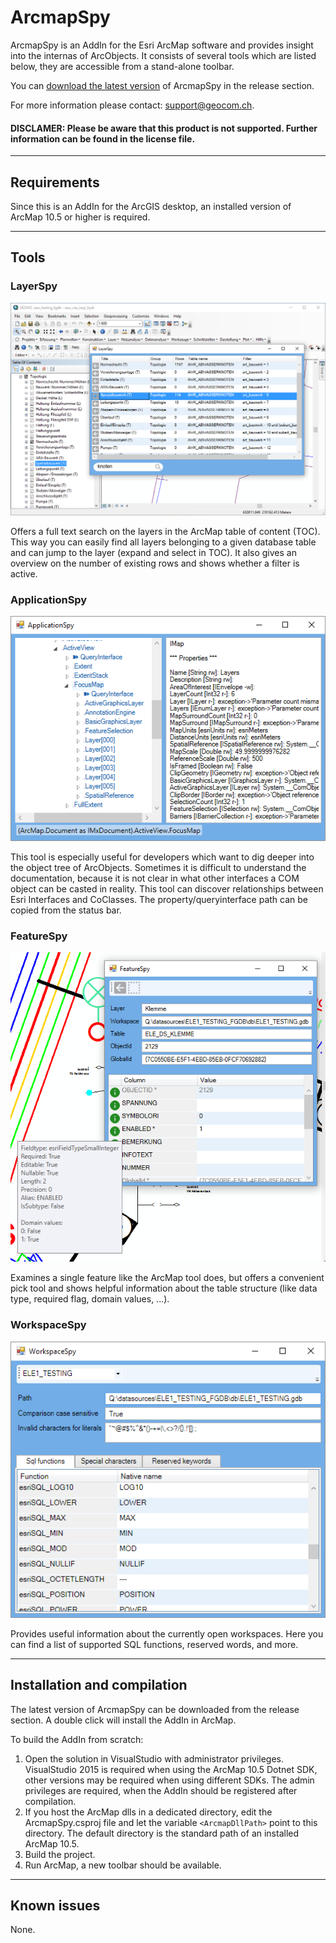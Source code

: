 # ArcmapSpy

ArcmapSpy is an AddIn for the Esri ArcMap software and provides insight into the internas of ArcObjects. It consists of several tools which are listed below, they are accessible from a stand-alone toolbar.

You can [download the latest version](https://github.com/geocom-gis/ArcmapSpy/releases/latest) of ArcmapSpy in the release section.

For more information please contact: support@geocom.ch.

#### DISCLAMER: Please be aware that this product is not supported. Further information can be found in the license file.

------
## Requirements

Since this is an AddIn for the ArcGIS desktop, an installed version of ArcMap 10.5 or higher is required.

------
## Tools

### LayerSpy

![LayerSpy](screenshots/LayerSpy.png)

Offers a full text search on the layers in the ArcMap table of content (TOC). This way you can easily find all layers belonging to a given database table and can jump to the layer (expand and select in TOC). It also gives an overview on the number of existing rows and shows whether a filter is active.

### ApplicationSpy

![ApplicationSpy](screenshots/ApplicationSpy.png)

This tool is especially useful for developers which want to dig deeper into the object tree of ArcObjects. Sometimes it is difficult to understand the documentation, because it is not clear in what other interfaces a COM object can be casted in reality. This tool can discover relationships between Esri Interfaces and CoClasses. The property/queryinterface path can be copied from the status bar.

### FeatureSpy

![FeatureSpy](screenshots/FeatureSpy.png)

Examines a single feature like the ArcMap tool does, but offers a convenient pick tool and shows helpful information about the table structure (like data type, required flag, domain values, ...).

### WorkspaceSpy

![WorkspaceSpy](screenshots/WorkspaceSpy.png)

Provides useful information about the currently open workspaces. Here you can find a list of supported SQL functions, reserved words, and more.

------
## Installation and compilation

The latest version of ArcmapSpy can be downloaded from the release section. A double click will install the AddIn in ArcMap.

To build the AddIn from scratch:
1. Open the solution in VisualStudio with administrator privileges. VisualStudio 2015 is required when using the ArcMap 10.5 Dotnet SDK, other versions may be required when using different SDKs. The admin privileges are required, when the AddIn should be registered after compilation.
2. If you host the ArcMap dlls in a dedicated directory, edit the ArcmapSpy.csproj file and let the variable `<ArcmapDllPath>` point to this directory. The default directory is the standard path of an installed ArcMap 10.5.
3. Build the project.
4. Run ArcMap, a new toolbar should be available.

------
## Known issues

None.
